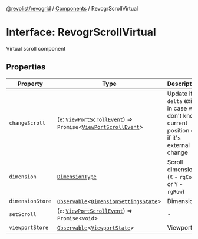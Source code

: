 [@revolist/revogrid](README.md) / [Components](Namespace.Components.md) / RevogrScrollVirtual

# Interface: RevogrScrollVirtual

Virtual scroll component

## Properties

| Property | Type | Description | Defined in |
| ------ | ------ | ------ | ------ |
| `changeScroll` | (`e`: [`ViewPortScrollEvent`](TypeAlias.ViewPortScrollEvent.md)) => `Promise`\<[`ViewPortScrollEvent`](TypeAlias.ViewPortScrollEvent.md)\> | Update if `delta` exists in case we don't know current position or if it's external change | [src/components.d.ts:640](https://github.com/revolist/revogrid/blob/9117a91ea8e0927df97ffd7fc238d04b4ddfdd05/src/components.d.ts#L640) |
| `dimension` | [`DimensionType`](TypeAlias.DimensionType.md) | Scroll dimension (`X` - `rgCol` or `Y` - `rgRow`) | [src/components.d.ts:644](https://github.com/revolist/revogrid/blob/9117a91ea8e0927df97ffd7fc238d04b4ddfdd05/src/components.d.ts#L644) |
| `dimensionStore` | [`Observable`](TypeAlias.Observable.md)\<[`DimensionSettingsState`](Interface.DimensionSettingsState.md)\> | Dimensions | [src/components.d.ts:648](https://github.com/revolist/revogrid/blob/9117a91ea8e0927df97ffd7fc238d04b4ddfdd05/src/components.d.ts#L648) |
| `setScroll` | (`e`: [`ViewPortScrollEvent`](TypeAlias.ViewPortScrollEvent.md)) => `Promise`\<`void`\> | - | [src/components.d.ts:649](https://github.com/revolist/revogrid/blob/9117a91ea8e0927df97ffd7fc238d04b4ddfdd05/src/components.d.ts#L649) |
| `viewportStore` | [`Observable`](TypeAlias.Observable.md)\<[`ViewportState`](Interface.ViewportState.md)\> | Viewport | [src/components.d.ts:653](https://github.com/revolist/revogrid/blob/9117a91ea8e0927df97ffd7fc238d04b4ddfdd05/src/components.d.ts#L653) |
